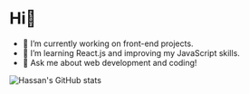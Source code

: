 

<!--
**khasanlee/khasanlee** is a ✨ _special_ ✨ repository because its `README.md` (this file) appears on your GitHub profile.

Here are some ideas to get you started:

- 🔭 I’m currently working on ...
- 🌱 I’m currently learning ...
- 👯 I’m looking to collaborate on ...
- 🤔 I’m looking for help with ...
- 💬 Ask me about ...
- 📫 How to reach me: ...
- 😄 Pronouns: ...
- ⚡ Fun fact: ...
-->
# Hi👋
- 🔭 I’m currently working on front-end projects.
- 🌱 I’m learning React.js and improving my JavaScript skills.
- 💬 Ask me about web development and coding!

![Hassan's GitHub stats](https://github-readme-stats.vercel.app/api?username=your-username&show_icons=true&theme=dark)
